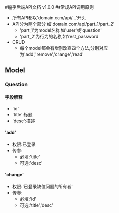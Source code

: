 #逼乎后端API文档 v1.0.0
##常规API调用原则
- 所有API都以'domain.com/api/...'开头
- API分为两个部分 如'domain.com/api/part_1/part_2'
    - 'part_1'为model名称 如'user'或'question'
    - 'part_2'为行为的名称,如'rest_password'
- CRUD
    - 每个model都会有增删改查四个方法,分别对应为'add','remove','change','read'
    
## Model
### Question
#### 字段解释
- 'id'
- 'title':标题
- 'desc':描述
#### 'add'
- 权限:已登录
- 传参:   
    - 必填:'title'
    - 可选:'desc'
#### 'change'
- 权限:'已登录缺位问题的所有者'
- 传参:
    - 必填:'id'
    - 可选:'title','desc'